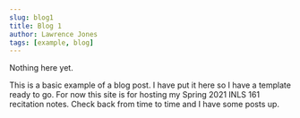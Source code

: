 ```yaml
---
slug: blog1
title: Blog 1
author: Lawrence Jones
tags: [example, blog]
---
```


Nothing here yet.

This is a basic example of a blog post. I have put it here so I have a template ready to go. For now this site is for hosting my Spring 2021 INLS 161 recitation notes. Check back from time to time and I have some posts up.
